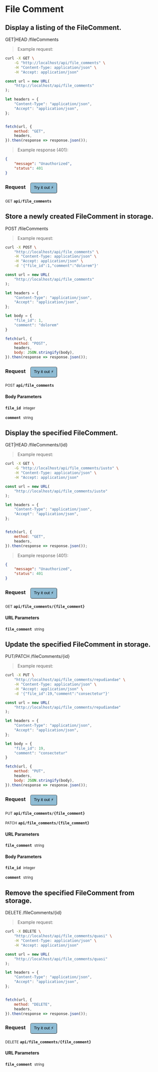 # File Comment


## Display a listing of the FileComment.


GET|HEAD /fileComments

> Example request:

```bash
curl -X GET \
    -G "http://localhost/api/file_comments" \
    -H "Content-Type: application/json" \
    -H "Accept: application/json"
```

```javascript
const url = new URL(
    "http://localhost/api/file_comments"
);

let headers = {
    "Content-Type": "application/json",
    "Accept": "application/json",
};


fetch(url, {
    method: "GET",
    headers,
}).then(response => response.json());
```


> Example response (401):

```json
{
    "message": "Unauthorized",
    "status": 401
}
```
<div id="execution-results-GETapi-file_comments" hidden>
    <blockquote>Received response<span id="execution-response-status-GETapi-file_comments"></span>:</blockquote>
    <pre class="json"><code id="execution-response-content-GETapi-file_comments"></code></pre>
</div>
<div id="execution-error-GETapi-file_comments" hidden>
    <blockquote>Request failed with error:</blockquote>
    <pre><code id="execution-error-message-GETapi-file_comments"></code></pre>
</div>
<form id="form-GETapi-file_comments" data-method="GET" data-path="api/file_comments" data-authed="0" data-hasfiles="0" data-headers='{"Content-Type":"application\/json","Accept":"application\/json"}' onsubmit="event.preventDefault(); executeTryOut('GETapi-file_comments', this);">
<h3>
    Request&nbsp;&nbsp;&nbsp;
        <button type="button" style="background-color: #8fbcd4; padding: 5px 10px; border-radius: 5px; border-width: thin;" id="btn-tryout-GETapi-file_comments" onclick="tryItOut('GETapi-file_comments');">Try it out ⚡</button>
    <button type="button" style="background-color: #c97a7e; padding: 5px 10px; border-radius: 5px; border-width: thin;" id="btn-canceltryout-GETapi-file_comments" onclick="cancelTryOut('GETapi-file_comments');" hidden>Cancel</button>&nbsp;&nbsp;
    <button type="submit" style="background-color: #6ac174; padding: 5px 10px; border-radius: 5px; border-width: thin;" id="btn-executetryout-GETapi-file_comments" hidden>Send Request 💥</button>
    </h3>
<p>
<small class="badge badge-green">GET</small>
 <b><code>api/file_comments</code></b>
</p>
</form>


## Store a newly created FileComment in storage.


POST /fileComments

> Example request:

```bash
curl -X POST \
    "http://localhost/api/file_comments" \
    -H "Content-Type: application/json" \
    -H "Accept: application/json" \
    -d '{"file_id":1,"comment":"dolorem"}'

```

```javascript
const url = new URL(
    "http://localhost/api/file_comments"
);

let headers = {
    "Content-Type": "application/json",
    "Accept": "application/json",
};

let body = {
    "file_id": 1,
    "comment": "dolorem"
}

fetch(url, {
    method: "POST",
    headers,
    body: JSON.stringify(body),
}).then(response => response.json());
```


<div id="execution-results-POSTapi-file_comments" hidden>
    <blockquote>Received response<span id="execution-response-status-POSTapi-file_comments"></span>:</blockquote>
    <pre class="json"><code id="execution-response-content-POSTapi-file_comments"></code></pre>
</div>
<div id="execution-error-POSTapi-file_comments" hidden>
    <blockquote>Request failed with error:</blockquote>
    <pre><code id="execution-error-message-POSTapi-file_comments"></code></pre>
</div>
<form id="form-POSTapi-file_comments" data-method="POST" data-path="api/file_comments" data-authed="0" data-hasfiles="0" data-headers='{"Content-Type":"application\/json","Accept":"application\/json"}' onsubmit="event.preventDefault(); executeTryOut('POSTapi-file_comments', this);">
<h3>
    Request&nbsp;&nbsp;&nbsp;
        <button type="button" style="background-color: #8fbcd4; padding: 5px 10px; border-radius: 5px; border-width: thin;" id="btn-tryout-POSTapi-file_comments" onclick="tryItOut('POSTapi-file_comments');">Try it out ⚡</button>
    <button type="button" style="background-color: #c97a7e; padding: 5px 10px; border-radius: 5px; border-width: thin;" id="btn-canceltryout-POSTapi-file_comments" onclick="cancelTryOut('POSTapi-file_comments');" hidden>Cancel</button>&nbsp;&nbsp;
    <button type="submit" style="background-color: #6ac174; padding: 5px 10px; border-radius: 5px; border-width: thin;" id="btn-executetryout-POSTapi-file_comments" hidden>Send Request 💥</button>
    </h3>
<p>
<small class="badge badge-black">POST</small>
 <b><code>api/file_comments</code></b>
</p>
<h4 class="fancy-heading-panel"><b>Body Parameters</b></h4>
<p>
<b><code>file_id</code></b>&nbsp;&nbsp;<small>integer</small>  &nbsp;
<input type="number" name="file_id" data-endpoint="POSTapi-file_comments" data-component="body" required  hidden>
<br>
</p>
<p>
<b><code>comment</code></b>&nbsp;&nbsp;<small>string</small>  &nbsp;
<input type="text" name="comment" data-endpoint="POSTapi-file_comments" data-component="body" required  hidden>
<br>
</p>

</form>


## Display the specified FileComment.


GET|HEAD /fileComments/{id}

> Example request:

```bash
curl -X GET \
    -G "http://localhost/api/file_comments/iusto" \
    -H "Content-Type: application/json" \
    -H "Accept: application/json"
```

```javascript
const url = new URL(
    "http://localhost/api/file_comments/iusto"
);

let headers = {
    "Content-Type": "application/json",
    "Accept": "application/json",
};


fetch(url, {
    method: "GET",
    headers,
}).then(response => response.json());
```


> Example response (401):

```json
{
    "message": "Unauthorized",
    "status": 401
}
```
<div id="execution-results-GETapi-file_comments--file_comment-" hidden>
    <blockquote>Received response<span id="execution-response-status-GETapi-file_comments--file_comment-"></span>:</blockquote>
    <pre class="json"><code id="execution-response-content-GETapi-file_comments--file_comment-"></code></pre>
</div>
<div id="execution-error-GETapi-file_comments--file_comment-" hidden>
    <blockquote>Request failed with error:</blockquote>
    <pre><code id="execution-error-message-GETapi-file_comments--file_comment-"></code></pre>
</div>
<form id="form-GETapi-file_comments--file_comment-" data-method="GET" data-path="api/file_comments/{file_comment}" data-authed="0" data-hasfiles="0" data-headers='{"Content-Type":"application\/json","Accept":"application\/json"}' onsubmit="event.preventDefault(); executeTryOut('GETapi-file_comments--file_comment-', this);">
<h3>
    Request&nbsp;&nbsp;&nbsp;
        <button type="button" style="background-color: #8fbcd4; padding: 5px 10px; border-radius: 5px; border-width: thin;" id="btn-tryout-GETapi-file_comments--file_comment-" onclick="tryItOut('GETapi-file_comments--file_comment-');">Try it out ⚡</button>
    <button type="button" style="background-color: #c97a7e; padding: 5px 10px; border-radius: 5px; border-width: thin;" id="btn-canceltryout-GETapi-file_comments--file_comment-" onclick="cancelTryOut('GETapi-file_comments--file_comment-');" hidden>Cancel</button>&nbsp;&nbsp;
    <button type="submit" style="background-color: #6ac174; padding: 5px 10px; border-radius: 5px; border-width: thin;" id="btn-executetryout-GETapi-file_comments--file_comment-" hidden>Send Request 💥</button>
    </h3>
<p>
<small class="badge badge-green">GET</small>
 <b><code>api/file_comments/{file_comment}</code></b>
</p>
<h4 class="fancy-heading-panel"><b>URL Parameters</b></h4>
<p>
<b><code>file_comment</code></b>&nbsp;&nbsp;<small>string</small>  &nbsp;
<input type="text" name="file_comment" data-endpoint="GETapi-file_comments--file_comment-" data-component="url" required  hidden>
<br>
</p>
</form>


## Update the specified FileComment in storage.


PUT/PATCH /fileComments/{id}

> Example request:

```bash
curl -X PUT \
    "http://localhost/api/file_comments/repudiandae" \
    -H "Content-Type: application/json" \
    -H "Accept: application/json" \
    -d '{"file_id":19,"comment":"consectetur"}'

```

```javascript
const url = new URL(
    "http://localhost/api/file_comments/repudiandae"
);

let headers = {
    "Content-Type": "application/json",
    "Accept": "application/json",
};

let body = {
    "file_id": 19,
    "comment": "consectetur"
}

fetch(url, {
    method: "PUT",
    headers,
    body: JSON.stringify(body),
}).then(response => response.json());
```


<div id="execution-results-PUTapi-file_comments--file_comment-" hidden>
    <blockquote>Received response<span id="execution-response-status-PUTapi-file_comments--file_comment-"></span>:</blockquote>
    <pre class="json"><code id="execution-response-content-PUTapi-file_comments--file_comment-"></code></pre>
</div>
<div id="execution-error-PUTapi-file_comments--file_comment-" hidden>
    <blockquote>Request failed with error:</blockquote>
    <pre><code id="execution-error-message-PUTapi-file_comments--file_comment-"></code></pre>
</div>
<form id="form-PUTapi-file_comments--file_comment-" data-method="PUT" data-path="api/file_comments/{file_comment}" data-authed="0" data-hasfiles="0" data-headers='{"Content-Type":"application\/json","Accept":"application\/json"}' onsubmit="event.preventDefault(); executeTryOut('PUTapi-file_comments--file_comment-', this);">
<h3>
    Request&nbsp;&nbsp;&nbsp;
        <button type="button" style="background-color: #8fbcd4; padding: 5px 10px; border-radius: 5px; border-width: thin;" id="btn-tryout-PUTapi-file_comments--file_comment-" onclick="tryItOut('PUTapi-file_comments--file_comment-');">Try it out ⚡</button>
    <button type="button" style="background-color: #c97a7e; padding: 5px 10px; border-radius: 5px; border-width: thin;" id="btn-canceltryout-PUTapi-file_comments--file_comment-" onclick="cancelTryOut('PUTapi-file_comments--file_comment-');" hidden>Cancel</button>&nbsp;&nbsp;
    <button type="submit" style="background-color: #6ac174; padding: 5px 10px; border-radius: 5px; border-width: thin;" id="btn-executetryout-PUTapi-file_comments--file_comment-" hidden>Send Request 💥</button>
    </h3>
<p>
<small class="badge badge-darkblue">PUT</small>
 <b><code>api/file_comments/{file_comment}</code></b>
</p>
<p>
<small class="badge badge-purple">PATCH</small>
 <b><code>api/file_comments/{file_comment}</code></b>
</p>
<h4 class="fancy-heading-panel"><b>URL Parameters</b></h4>
<p>
<b><code>file_comment</code></b>&nbsp;&nbsp;<small>string</small>  &nbsp;
<input type="text" name="file_comment" data-endpoint="PUTapi-file_comments--file_comment-" data-component="url" required  hidden>
<br>
</p>
<h4 class="fancy-heading-panel"><b>Body Parameters</b></h4>
<p>
<b><code>file_id</code></b>&nbsp;&nbsp;<small>integer</small>  &nbsp;
<input type="number" name="file_id" data-endpoint="PUTapi-file_comments--file_comment-" data-component="body" required  hidden>
<br>
</p>
<p>
<b><code>comment</code></b>&nbsp;&nbsp;<small>string</small>  &nbsp;
<input type="text" name="comment" data-endpoint="PUTapi-file_comments--file_comment-" data-component="body" required  hidden>
<br>
</p>

</form>


## Remove the specified FileComment from storage.


DELETE /fileComments/{id}

> Example request:

```bash
curl -X DELETE \
    "http://localhost/api/file_comments/quasi" \
    -H "Content-Type: application/json" \
    -H "Accept: application/json"
```

```javascript
const url = new URL(
    "http://localhost/api/file_comments/quasi"
);

let headers = {
    "Content-Type": "application/json",
    "Accept": "application/json",
};


fetch(url, {
    method: "DELETE",
    headers,
}).then(response => response.json());
```


<div id="execution-results-DELETEapi-file_comments--file_comment-" hidden>
    <blockquote>Received response<span id="execution-response-status-DELETEapi-file_comments--file_comment-"></span>:</blockquote>
    <pre class="json"><code id="execution-response-content-DELETEapi-file_comments--file_comment-"></code></pre>
</div>
<div id="execution-error-DELETEapi-file_comments--file_comment-" hidden>
    <blockquote>Request failed with error:</blockquote>
    <pre><code id="execution-error-message-DELETEapi-file_comments--file_comment-"></code></pre>
</div>
<form id="form-DELETEapi-file_comments--file_comment-" data-method="DELETE" data-path="api/file_comments/{file_comment}" data-authed="0" data-hasfiles="0" data-headers='{"Content-Type":"application\/json","Accept":"application\/json"}' onsubmit="event.preventDefault(); executeTryOut('DELETEapi-file_comments--file_comment-', this);">
<h3>
    Request&nbsp;&nbsp;&nbsp;
        <button type="button" style="background-color: #8fbcd4; padding: 5px 10px; border-radius: 5px; border-width: thin;" id="btn-tryout-DELETEapi-file_comments--file_comment-" onclick="tryItOut('DELETEapi-file_comments--file_comment-');">Try it out ⚡</button>
    <button type="button" style="background-color: #c97a7e; padding: 5px 10px; border-radius: 5px; border-width: thin;" id="btn-canceltryout-DELETEapi-file_comments--file_comment-" onclick="cancelTryOut('DELETEapi-file_comments--file_comment-');" hidden>Cancel</button>&nbsp;&nbsp;
    <button type="submit" style="background-color: #6ac174; padding: 5px 10px; border-radius: 5px; border-width: thin;" id="btn-executetryout-DELETEapi-file_comments--file_comment-" hidden>Send Request 💥</button>
    </h3>
<p>
<small class="badge badge-red">DELETE</small>
 <b><code>api/file_comments/{file_comment}</code></b>
</p>
<h4 class="fancy-heading-panel"><b>URL Parameters</b></h4>
<p>
<b><code>file_comment</code></b>&nbsp;&nbsp;<small>string</small>  &nbsp;
<input type="text" name="file_comment" data-endpoint="DELETEapi-file_comments--file_comment-" data-component="url" required  hidden>
<br>
</p>
</form>



